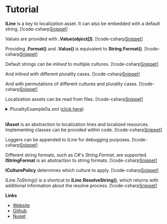 ﻿# Tutorial
**ILine** is a key to localization asset. It can also be embedded with a default string.
[!code-csharp[Snippet](Examples.cs#Snippet_1a)]

Values are provided with <b>.Value(<i>object[]</i>)</b>.
[!code-csharp[Snippet](Examples.cs#Snippet_1b)]

Providing **.Format()** and **.Value()** is equivalent to **String.Format()**.
[!code-csharp[Snippet](Examples.cs#Snippet_1c)]

Default strings can be *inlined* to multiple cultures.
[!code-csharp[Snippet](Examples.cs#Snippet_2)]

And *inlined* with different plurality cases.
[!code-csharp[Snippet](Examples.cs#Snippet_3)]

And with permutations of different cultures and plurality cases.
[!code-csharp[Snippet](Examples.cs#Snippet_4)]

Localization assets can be read from files.
[!code-csharp[Snippet](Examples.cs#Snippet_5)]
<details>
  <summary>PluralityExample0a.xml (<u>click here</u>)</summary>
[!code-xml[Snippet](../PluralityExample0a.xml)]
</details>
<br/>

**IAsset** is an abstraction to localization lines and localized resources. 
Implementing classes can be provided within code.
[!code-csharp[Snippet](Examples.cs#Snippet_6)]

Loggers can be appended to *ILine* for debugging purposes.
[!code-csharp[Snippet](Examples.cs#Snippet_7)]

Different string formats, such as C#'s *String.Format*, are supported. **IStringFormat** is an abstraction to string formats.
[!code-csharp[Snippet](Examples.cs#Snippet_8)]

**ICulturePolicy** determines which culture to apply.
[!code-csharp[Snippet](Examples.cs#Snippet_9)]

*ILine.ToString()* is a shortcut to <b><i>ILine</i>.ResolveString()</b>, which returns with additional information about the resolve process. 
[!code-csharp[Snippet](Examples.cs#Snippet_1d)]

**Links**
* [Website](http://lexical.fi/Localization/index.html)
* [Github](https://github.com/tagcode/Lexical.Localization)
* [Nuget](https://www.nuget.org/packages/Lexical.Localization/)

